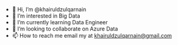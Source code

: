 - 👋 Hi, I’m @khairuldzulqarnain
- 👀 I’m interested in Big Data
- 🌱 I’m currently learning Data Engineer
- 💞️ I’m looking to collaborate on Azure Data
- 📫 How to reach me email my at khairuldzulqarnain@gmail.com

<!---
khairuldzulqarnain/khairuldzulqarnain is a ✨ special ✨ repository because its `README.md` (this file) appears on your GitHub profile.
You can click the Preview link to take a look at your changes.
--->
